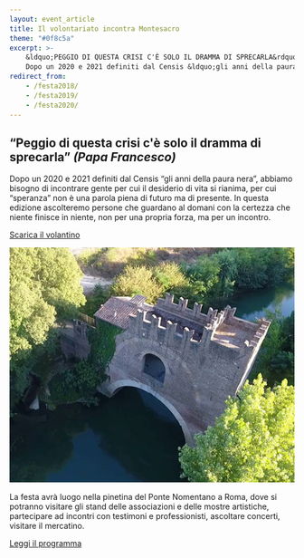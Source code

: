 ```yaml
---
layout: event_article
title: Il volontariato incontra Montesacro
theme: "#0f8c5a"
excerpt: >-
    &ldquo;PEGGIO DI QUESTA CRISI C'È SOLO IL DRAMMA DI SPRECARLA&rdquo; (Papa Francesco)
    Dopo un 2020 e 2021 definiti dal Censis &ldquo;gli anni della paura nera&rdquo;, abbiamo bisogno di incontrare gente per cui il desiderio di vita si rianima, per cui &ldquo;speranza&rdquo; non è una parola piena di futuro ma di presente. In questa edizione ascolteremo persone che guardano al domani con la certezza che niente finisce in niente, non per una propria forza, ma per un incontro.
redirect_from:
    - /festa2018/
    - /festa2019/
    - /festa2020/
---
```

## &ldquo;Peggio di questa crisi c'è solo il dramma di sprecarla&rdquo; *(Papa Francesco)*

Dopo un 2020 e 2021 definiti dal Censis &ldquo;gli anni della paura nera&rdquo;, abbiamo bisogno di incontrare gente per cui il desiderio di vita si rianima, per cui &ldquo;speranza&rdquo; non è una parola piena di futuro ma di presente. In questa edizione ascolteremo persone che guardano al domani con la certezza che niente finisce in niente, non per una propria forza, ma per un incontro.

<nav class="inline-navbar">
    <a download href="volontariato_montesacro_2021.pdf">Scarica il volantino</a>
</nav>

![Il Ponte Nomentano dall'alto](/assets/img/festa_2021/ponte-nomentano4.jpg)

La festa avrà luogo nella pinetina del Ponte Nomentano a Roma, dove si potranno visitare gli stand delle associazioni e delle mostre artistiche, partecipare ad incontri con testimoni e professionisti, ascoltare concerti, visitare il mercatino.

<nav class="inline-navbar">
    <a href="programma">Leggi il programma</a>
</nav>

